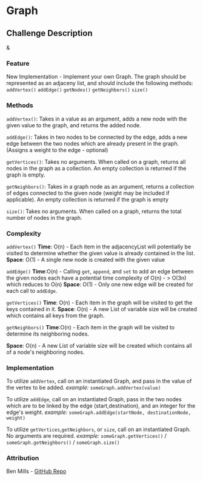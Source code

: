# Graph

## Challenge Description
&
### Feature

New Implementation - Implement your own Graph. The graph should be represented as
an adjaceny list, and should include the following methods:
`addVertex()`
`addEdge()`
`getNodes()`
`getNeighbors()`
`size()`

### Methods

`addVertex()`: Takes in a value as an argument, adds a new node with the given
value to the graph, and returns the added node.

`addEdge()`: Takes in two nodes to be connected by the edge, adds a new edge
between the two nodes which are already present in the graph. (Assigns a weight
to the edge - optional)

`getVertices()`: Takes no arguments. When called on a graph, returns all
nodes in the graph as a collection. An empty collection is returned if the graph
is empty.

`getNeighbors()`: Takes in a graph node as an argument, returns a collection of
edges connected to the given node (weight may be included if applicable). An
empty collection is returned if the graph is empty

`size()`: Takes no arguments. When called on a graph, returns the total number of
nodes in the graph.

### Complexity
`addVertex()`
**Time**: O(n) - Each item in the adjacencyList will potentially be visited to
determine whether the given value is already contained in the list.
**Space**: O(1) - A single new node is created with the given value

`addEdge()`
**Time**:O(n) - Calling `get`, `append`, and `set` to add an edge between the
given nodes each
have a potential
time
complexity of O(n) - > O(3n) which reduces to O(n)
**Space**: O(1) - Only one new edge will be created for each call to `addEdge`.

`getVertices()`
**Time**: O(n) - Each item in the graph will be visited
to get the keys contained in it.
**Space**: O(n) - A new List of variable size will be created which contains all keys from the graph.

`getNeighbors()`
**Time**:O(n) - Each item in the graph will be visited to determine its
neighboring nodes.

**Space**: O(n) - A new List of variable size will be created which contains all
of a node's neighboring nodes.

### Implementation

To utilize `addVertex`, call on an instantiated Graph, and pass in the value of
the vertex to be added.
*example:* `someGraph.addVertex(value)`

To utilize `addEdge`, call on an instantiated Graph, pass in the two nodes which
are to be linked by the edge (start,destination), and an integer for the edge's
weight.
*example:* `someGraph.addEdge(startNode, destinationNode, weight)`

To utilize `getVertices`,`getNeighbors`, or `size`, call on an instantiated Graph. No
arguments are
required.
*example:* `someGraph.getVertices()` / `someGraph.getNeighbors()` / `someGraph.size()`



### Attribution
Ben Mills - [GitHub Repo](https://github.com/akkanben/data-structures-and-algorithms)



